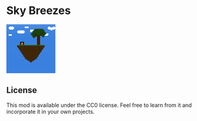# Sky Breezes

![Sky Breezes Icon](./src/main/resources/assets/skbrz/icon.png "SkyBreezes")

## License

This mod is available under the CC0 license. Feel free to learn from it and incorporate it in your own projects.
